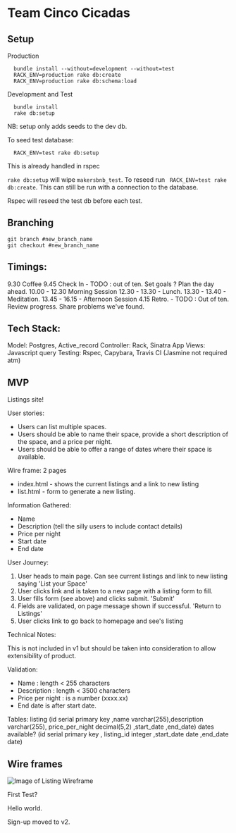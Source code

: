 # Team Cinco Cicadas


## Setup

Production
```
  bundle install --without=development --without=test
  RACK_ENV=production rake db:create
  RACK_ENV=production rake db:schema:load
```
Development and Test
```
  bundle install
  rake db:setup
```
NB: setup only adds seeds to the dev db.

To seed test database:
```
  RACK_ENV=test rake db:setup
```
This is already handled in rspec

`rake db:setup` will wipe `makersbnb_test`. To reseed run ` RACK_ENV=test rake db:create`. This can still be run with a connection to the database.

Rspec will reseed the test db before each test.


## Branching
```
git branch #new_branch_name
git checkout #new_branch_name
```



## Timings:
9.30 Coffee
9.45 Check In  - TODO : out of ten. Set goals ? Plan the day ahead.
10.00 - 12.30 Morning Session
12.30 - 13.30 - Lunch.
13.30 - 13.40 - Meditation.
13.45 - 16.15 - Afternoon Session
4.15 Retro. - TODO : Out of ten. Review progress. Share problems we've found.


## Tech Stack:
Model: Postgres, Active_record
Controller: Rack, Sinatra App
Views: Javascript query
Testing: Rspec, Capybara, Travis CI (Jasmine not required atm)


## MVP

Listings site!

User stories:
- Users can list multiple spaces.
- Users should be able to name their space, provide a short description of the space, and a price per night.
- Users should be able to offer a range of dates where their space is available.

Wire frame:
2 pages
- index.html - shows the current listings and a link to new listing
- list.html - form to generate a new listing.



Information Gathered:
  - Name
  - Description (tell the silly users to include contact details)
  - Price per night
  - Start date
  - End date



User Journey:
1. User heads to main page. Can see current listings and link to new listing saying 'List your Space'
2. User clicks link and is taken to a new page with a listing form to fill.
3. User fills form (see above) and clicks submit. 'Submit'
4. Fields are validated, on page message shown if successful. 'Return to Listings'
5. User clicks link to go back to homepage and see's listing



Technical Notes:

This is not included in v1 but should be taken into consideration to allow extensibility of product.

Validation:
  - Name : length < 255 characters
  - Description : length < 3500 characters
  - Price per night : is a number (xxxx.xx)
  - End date is after start date.

Tables:
listing (id serial primary key ,name varchar(255),description varchar(255), price_per_night decimal(5,2) ,start_date ,end_date)
dates available? (id serial primary key , listing_id integer ,start_date date ,end_date  date)


## Wire frames
![Image of Listing Wireframe](https://raw.githubusercontent.com/dtrts/makersbnb/master/images/listing_wireframe.png)




First Test?

Hello world.


Sign-up moved to v2.
